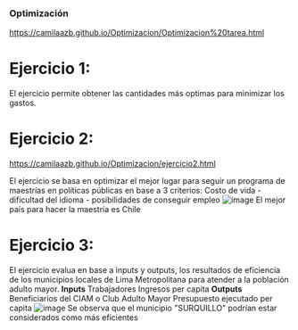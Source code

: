### Optimización
https://camilaazb.github.io/Optimizacion/Optimizacion%20tarea.html

# Ejercicio 1: 
El ejercicio permite obtener las cantidades más optimas para minimizar los gastos.

# Ejercicio 2: 
https://camilaazb.github.io/Optimizacion/ejercicio2.html 

El ejercicio se basa en optimizar el mejor lugar para seguir un programa de maestrías en políticas públicas en base a 3 criterios: 
Costo de vida - dificultad del idioma - posibilidades de conseguir empleo
![image](https://github.com/user-attachments/assets/367ef19f-c65d-4da4-b23c-4f16c35b564d)
El mejor país para hacer la maestría es Chile


# Ejercicio 3:
El ejercicio evalua en base a inputs y outputs, los resultados de eficiencia de los municipios locales de Lima Metropolitana para atender a la población adulto mayor.
**Inputs**
Trabajadores 
Ingresos per capita
**Outputs**
Beneficiarios del CIAM o Club Adulto Mayor
Presupuesto ejecutado per capita
![image](https://github.com/user-attachments/assets/816e8f38-9512-48d7-9fcd-513756d42f4c)
Se observa que el municipio "SURQUILLO" podrían estar considerados como más eficientes

